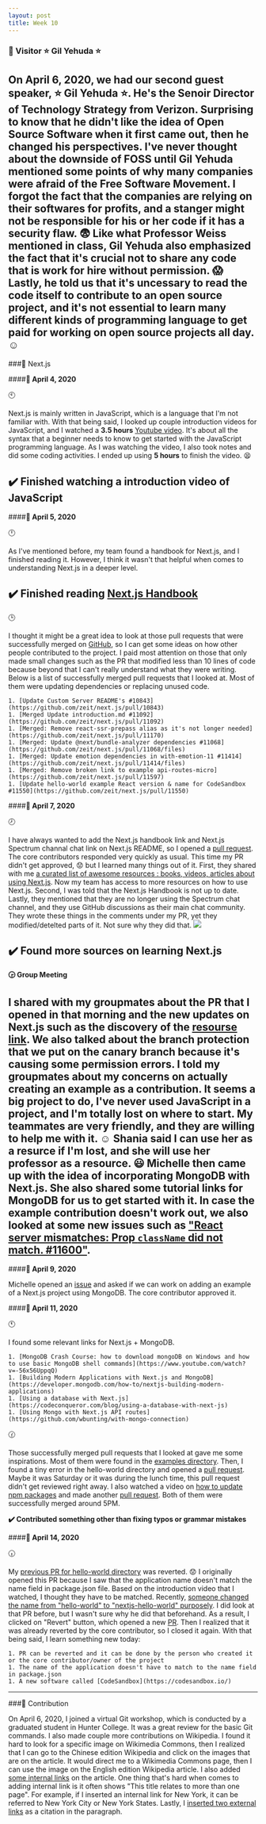```yaml
---
layout: post
title: Week 10
---
```


### :pushpin: Visitor :star: **Gil Yehuda** :star:

On **April 6, 2020**, we had our second guest speaker, **:star: Gil Yehuda :star:**. He's the Senoir Director of Technology Strategy from Verizon. Surprising to know that he didn't like the idea of Open Source Software when it first came out, then he changed his perspectives. I've never thought about the downside of FOSS until Gil Yehuda mentioned some points of why many companies were afraid of the Free Software Movement. I forgot the fact that the companies are relying on their softwares for profits, and a stanger might not be responsible for his or her code if it has a security flaw. :fearful: Like what Professor Weiss mentioned in class, Gil Yehuda also emphasized the fact that it's crucial not to share any code that is work for hire without permission. :scream: Lastly, he told us that it's uncessary to read the code itself to contribute to an open source project, and it's not essential to learn many different kinds of programming language to get paid for working on open source projects all day. :relaxed:
---

###:bookmark_tabs: Next.js 

####**:cactus: April 4, 2020**

:clock10:

Next.js is mainly written in JavaScript, which is a language that I'm not familiar with. With that being said, I looked up couple introduction videos for JavaScript, and I watched a **3.5 hours** [Youtube video]( https://www.youtube.com/watch?v=PkZNo7MFNFg). It's about all the syntax that a beginner needs to know to get started with the JavaScript programming language. As I was watching the video, I also took notes and did some coding activities. I ended up using **5 hours** to finish the video. :tired_face:

**:heavy_check_mark: Finished watching a introduction video of JavaScript** 
---

####**:cactus: April 5, 2020**

:clock12:

As I've mentioned before, my team found a handbook for Next.js, and I finished reading it. However, I think it wasn't that helpful when comes to understanding Next.js in a deeper level. 

**:heavy_check_mark: Finished reading [Next.js Handbook](https://flaviocopes.nyc3.digitaloceanspaces.com/javascript-beginner-handbook/javascript-beginner-handbook.pdf)**
---

:clock3:

I thought it might be a great idea to look at those pull requests that were successfully merged on [GitHub](https://github.com/zeit/next.js/pulls?q=is%3Apr+is%3Aclosed), so I can get some ideas on how other people contributed to the project. I paid most attention on those that only made small changes such as the PR that modified less than 10 lines of code because beyond that I can't really understand what they were writing. Below is a list of successfully merged pull requests that I looked at. Most of them were updating dependencies or replacing unused code. 

	1. [Update Custom Server README's #10843](https://github.com/zeit/next.js/pull/10843)
	1. [Merged Update introduction.md #11092](https://github.com/zeit/next.js/pull/11092)
	1. [Merged: Remove react-ssr-prepass alias as it's not longer needed](https://github.com/zeit/next.js/pull/11170)
	1. [Merged: Update @next/bundle-analyzer dependencies #11068](https://github.com/zeit/next.js/pull/11068/files)
	1. [Merged: Update emotion dependencies in with-emotion-11 #11414](https://github.com/zeit/next.js/pull/11414/files)
	1. [Merged: Remove broken link to example api-routes-micro](https://github.com/zeit/next.js/pull/11597)
	1. [Update hello-world example React version & name for CodeSandbox #11550](https://github.com/zeit/next.js/pull/11550)
	

####**:cactus: April 7, 2020**

:clock8:

I have always wanted to add the Next.js handbook link and Next.js Spectrum channal chat link on Next.js README, so I opened a [pull request](https://github.com/zeit/next.js/pull/11727). The core contributors responded very quickly as usual. This time my PR didn't get approved, :worried: but I learned many things out of it. First, they shared with me [a curated list of awesome resources : books, videos, articles about using Next.js](https://github.com/unicodeveloper/awesome-nextjs). Now my team has access to more resources on how to use Next.js. Second, I was told that the Next.js Handbook is not up to date. Lastly, they mentioned that they are no longer using the Spectrum chat channel, and they use GitHub discussions as their main chat community. They wrote these things in the comments under my PR, yet they modified/detelted parts of it. Not sure why they did that.
<img src="https://github.com/hunter-college-ossd-spr-2020/liulanz-weekly/tree/gh-pages/images/pr-screenshot.png">

**:heavy_check_mark: Found more sources on learning Next.js**
---

**:clock330: Group Meeting**

I shared with my groupmates about the PR that I opened in that morning and the new updates on Next.js such as the discovery of the [resourse link](https://github.com/unicodeveloper/awesome-nextjs). We also talked about the branch protection that we put on the canary branch because it's causing some permission errors. I told my groupmates about my concerns on actually creating an example as a contribution. It seems a big project to do, I've never used JavaScript in a project, and I'm totally lost on where to start. My teammates are very friendly, and they are willing to help me with it. :relaxed: Shania said I can use her as a resurce if I'm lost, and she will use her professor as a resource. :smiley: Michelle then came up with the idea of incorporating MongoDB with Next.js. She also shared some tutorial links for MongoDB for us to get started with it. In case the example contribution doesn't work out, we also looked at some new issues such as ["React server mismatches: Prop `className` did not match. #11600"](https://github.com/zeit/next.js/issues/11600). 
---

####**:cactus: April 9, 2020**

Michelle opened an [issue](https://github.com/zeit/next.js/issues/11756) and asked if we can work on adding an example of a Next.js project using MongoDB. The core contributor approved it.

####**:cactus: April 11, 2020**

:clock11:

I found some relevant links for Next.js + MongoDB.

	1. [MongoDB Crash Course: how to download mongoDB on Windows and how to use basic MongoDB shell commands](https://www.youtube.com/watch?v=-56x56UppqQ)
	1. [Building Modern Applications with Next.js and MongoDB](https://developer.mongodb.com/how-to/nextjs-building-modern-applications)
	1. [Using a database with Next.js](https://codeconqueror.com/blog/using-a-database-with-next-js)
	1. [Using Mongo with Next.js API routes](https://github.com/wbunting/with-mongo-connection)


:clock130:

Those successfully merged pull requests that I looked at gave me some inspirations. Most of them were found in the [examples directory](https://github.com/zeit/next.js/tree/canary/examples). Then, I found a tiny error in the hello-world directory and opened a [pull request](https://github.com/zeit/next.js/pull/11830). Maybe it was Saturday or it was during the lunch time, this pull request didn't get reviewed right away. I also watched a video on [how to update npm packages](https://www.youtube.com/watch?v=iAFY-21UGvE) and made another [pull request](https://github.com/zeit/next.js/pull/11833). Both of them were successfully merged around 5PM.

**:heavy_check_mark: Contributed something other than fixing typos or grammar mistakes**

####**:cactus: April 14, 2020**

:clock630:

My [previous PR for hello-world directory](https://github.com/zeit/next.js/pull/11830) was reverted. :worried: I originally opened this PR because I saw that the application name doesn't match the name field in package.json file. Based on the introduction video that I watched, I thought they have to be matched. Recently, [someone changed the name from "hello-world" to "nextjs-hello-world" purposely](https://github.com/zeit/next.js/pull/11550). I did look at that PR before, but I wasn't sure why he did that beforehand. As a result, I clicked on "Revert" button, which opened a new [PR](https://github.com/zeit/next.js/pull/11877). Then I realized that it was already reverted by the core contributor, so I closed it again. With that being said, I learn something new today:

	1. PR can be reverted and it can be done by the person who created it or the core contributor/owner of the project
	1. The name of the application doesn't have to match to the name field in package.json
	1. A new software called [CodeSandbox](https://codesandbox.io/)
---

###:pushpin: Contribution

On April 6, 2020, I joined a virtual Git workshop, which is conducted by a graduated student in Hunter College. It was a great review for the basic Git commands. I also made couple more contributions on Wikipedia. I found it hard to look for a specific image on Wikimedia Commons, then I realized that I can go to the Chinese edition Wikipedia and click on the images that are on the article. It would direct me to a Wikimedia Commons page, then I can use the image on the English edition Wikipedia article. I also added [some internal links](https://en.wikipedia.org/w/index.php?title=Fuzhounese_Americans&oldid=949634534) on the article. One thing that's hard when comes to adding internal link is it often shows "This title relates to more than one page". For example, if I inserted an internal link for New York, it can be referred to New York City or New York States. Lastly, I [inserted two external links](https://en.wikipedia.org/w/index.php?title=Swarovski&oldid=949637560) as a citation in the paragraph.

